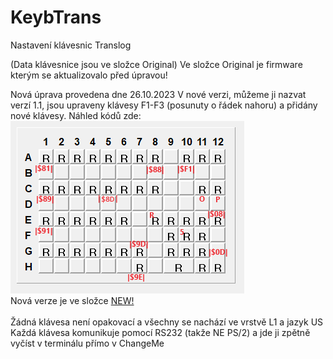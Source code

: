 # KeybTrans
Nastavení klávesnic Translog

(Data klávesnice jsou ve složce Original)
Ve složce Original je firmware kterým se aktualizovalo před úpravou!

Nová úprava provedena dne 26.10.2023
V nové verzi, můžeme ji nazvat verzí 1.1, jsou upraveny klávesy F1-F3 (posunuty o řádek nahoru) a
přidány nové klávesy.
Náhled kódů zde:
<br/>
<img src="PNG/keycode.png" loading="lazy" alt="…" width="374" height="276">
<br/>
Nová verze je ve složce [NEW!](https://github.com/Fractvival/KeybTrans/tree/main/NEW!)
<br/>
<br/>
Žádná klávesa není opakovací a všechny se nachází ve vrstvě L1 a jazyk US
<br/>
Každá klávesa komunikuje pomocí RS232 (takže NE PS/2) a jde ji zpětně vyčíst v terminálu přímo v ChangeMe
<br/>


